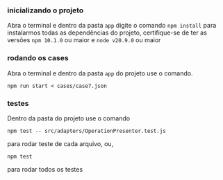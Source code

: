 ### inicializando o projeto

Abra o terminal e dentro da pasta `app` digite o comando `npm install` para instalarmos todas as dependências do projeto, certifique-se de ter as versões `npm 10.1.0` ou maior e `node v20.9.0` ou maior

### rodando os cases

Abra o terminal e dentro da pasta `app` do projeto use o comando.
```
npm run start < cases/case7.json
````

### testes

Dentro da pasta do projeto use o comando 

```
npm test -- src/adapters/OperationPresenter.test.js
```
 
para rodar teste de cada arquivo, ou, 

```
npm test 
```
para rodar todos os testes